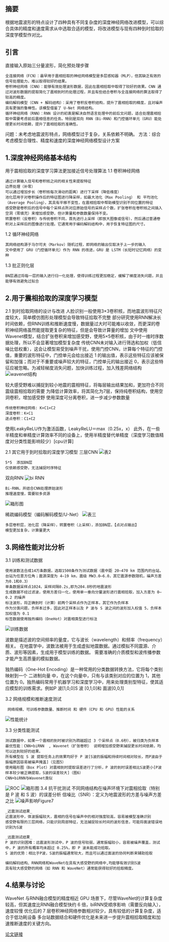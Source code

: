## 摘要
  根据地震波形的特点设计了四种具有不同复杂度的深度神经网络改进模型，可以综合具体的精度和速度需求从中选取合适的模型，将改进模型与现有四种到时拾取的深度学模型作对比。

## 引言
  直接输入原始三分量波形，简化预处理步骤
```
全连接网络（FCN）：最早用于震相拾取的神经网络模型是多层感知器（MLP），但其缺乏有效的信号处理能力，难以取得较好的结果。
卷积神经网络（CNN）：能够有效处理波形数据，因此在震相拾取中取得了较好的效果。CNN 通过对波形数据的提取简化了震相到时的处理过程，并且有些结合卷积与全连接网络的算法取得了较高的精度。
编码解码模型（CNN + 解码结构）：采用了卷积反卷积结构，提升了震相拾取的精度，且对噪声具有更强的鲁棒性。该模型借鉴了 U-Net 网络结构。
循环神经网络（RNN）：RNN 设计的初衷是解决自然语言处理中的前后文问题，适合处理震相拾取中需要考虑前后震相信息的任务。特别是双向 RNN（Bi-RNN）和门控循环单元（GRU）能处理更长时间依赖，提升了震相拾取的准确性。
```
问题：未考虑地震波形特点，网络模型过于复杂，关系依赖不明确。
方法：综合考虑模型合理性、精度和速度的深度神经网络模型设计方案

## 1.深度神经网络基本结构
  用于震相拾取的深度学习算法更加接近信号处理算法
1.1  卷积神经网络
```
通过计算输入信号和卷积核之间的相关性来提取特征
边界处理（补零）
可以通过增加步长（卷积核每次滑动的距离）进行下采样（降低维度）
池化层用于对卷积操作后的特征图进行降采样，如最大池化（Max Pooling） 和 平均池化（Average Pooling），其具有平移不变性，在震相拾取中帮助模型识别不同位置的特征
感受野是卷积后的信号中每个采样点所对应原始信号的采样点个数，扩张卷积在卷积核之间插入空洞（零填充）来增加感受野，但计算量和参数数量保持不变。
转置卷积（反卷积）与传统卷积不同，首先进行上采样（即放大图像或信号），然后通过普通卷积对上采样后的图像进行处理。它通常用于编码解码结构中，用于恢复特征图的尺寸。
```
1.2 循环神经网络
```
其网络结构源于马尔可夫（Markov）随机过程，即网络的输出仅取决于上一步的输入
文中使用了 GRU（门控循环单元）作为 RNN 的改进，GRU 是 LSTM（长短时记忆网络）的变种
```
1.3 批正则化层
```
BN层通过将每一层的输入进行归一化处理，使得训练过程更加稳定，缓解了梯度消失问题，并且能够有效避免过拟合
```
## 2.用于震相拾取的深度学习模型
2.1 到时拾取网络的设计与改进
  人脸识别一般使用3×3卷积核，而地震波形特征尺度较大，简单模仿图形处理模型会导致特征拾取不完整
  部分研究使用RNN解决长时间依赖，但RNN训练和推断速度慢，数据量过大时可能难以收敛，而更深的卷积神经网络虽然能提取更复杂的特征，但是会导致计算量的增加
   文中使用Wavenet模型，结合扩张卷积来增加感受野，使用5×5卷积核，由于时一维时序数据处理，所以不会显著增加模型复杂度
  传统CNN未对输入进行筛选和加权（低信噪比低权重），这会让模型易受到噪声干扰，使用门控CNN，计算每个特征的门控值，重要的波形特征中，门控单元会给出接近 1 的输出值，表示这些特征应该被保留和加强；而对于不重要或噪声较大的特征，门控单元的输出接近 0，表示这些特征应被忽略。为减轻梯度消失问题，加快训练过程，加入残差网络结构  
![wavenet结构](https://github.com/user-attachments/assets/8970c417-4ba2-4291-8af0-59b855af61a6)

较大感受野难以捕捉到较小地震的震相特征，将每层输出结果加和，更加符合不同震级震相拾取的需要
为降低计算效率，将其简化为7层，保持纯卷积结构，使用空洞卷积，增加感受野
使用深度可分离卷积，进一步减少参数数量
```
传统卷积神经网络: K×C1×C2
深度卷积：K×C1
逐点卷积：C1×C2
```
使用LeakyReLU作为激活函数，LeakyReLU＝max（0.25x，x）
此外，在一些半精度和单精度计算效率不同的设备上，使用半精度替代单精度（深度学习数值精度对分类性能影响较少）[cpu计算]

2.1 其它用于到时拾取的深度学习模型
  三层CNN
![表2](https://github.com/user-attachments/assets/e001c45a-7f38-41be-b409-e32b6d4c0a97)
```
5*5  添加BN层
仅依赖感受野，无法捕捉时序特征
```
双向RNN
![bi RNN](https://github.com/user-attachments/assets/ab286080-584c-4a2f-bad7-be8d8c0ac6fe)

```
Bi-RNN，并结合CNN处理原始波形
推理速度慢，需要较多资源
```
![箱形图](https://github.com/user-attachments/assets/9869a044-1f9b-4ca4-870b-6b6fc64ead49)

稀疏编码模型（编码解码模型/U-Net）
![表三](https://github.com/user-attachments/assets/303cb0a4-4477-45b3-b60d-9296adf442f7)

```
多层卷积层，池化层（降采样），转置卷积（上采样），添加BN层，【点对点输出】
模型更加复杂，计算量更大
```
## 3.网络性能对比分析
3.1 训练和测试数据
```
使用波数法合成14万条数据，选取1500条作为测试数据（震中距 20—470 km 范围内的台站，台站为任意方位角；震源深度为 4—19 km，震级 MW3.0—6.0，其它震源参数随机，噪声方差为0.1和0.3）
单条数据采样点1024，采样间隔0.2s,即为204.8秒的地震波形
生成数据不经过滤波，使用方差归一化，使用单一垂向分量波形进行震相拾取，加入方差为 0—0.2 的噪声
标注波形，将正确到时（计算）前两个采样点作为正样本，其它作为负样本
作为分类问题，负样本过多，因此对正样本以及 P 波与 S 波之间的波形加入权值 5，负样本加权值为 0.1
标签数据使用独热编码（OneHot）对震相类型进行标注
```
![训练数据](https://github.com/user-attachments/assets/2a163126-1125-489e-83f1-eebc8f35b644)

波数是描述波的空间频率的量度，它与波长（wavelength）和频率（frequency）相关。
在地震学中，波数法被用于生成虚拟地震数据。通过模拟不同震源、介质、波形等因素，生成用于模型训练的数据。
需要准确的介质模型和波传播参数才能产生高质量的模拟数据。

独热编码（One-Hot Encoding）是一种常用的分类数据转换方法，它将每个类别映射到一个 二进制向量 中，在这个向量中，只有与该类别对应的位置为 1，其他位置为 0。独热编码常用于机器学习和深度学习中，用来处理类别型特征，使其适应模型的训练需求。例如P 波[1,0,0]S 波 [0,1,0]和 面波[0,0,1]

3.2 网络规模和推断速度测试
```
 网络规模、可训练参数数量、推断时间 和 硬件（CPU 和 GPU）性能的关系
```
![性能统计](https://github.com/user-attachments/assets/12c9e443-0caa-4b3c-aceb-d96a162e4805)

3.3 分类性能测试
```
测试数据中，如果一个震相的到时被识别为跨越超过 3 个采样点（0.6秒），被归类为负样本
最优性能：CNN+biRNN  , Wavenet（扩张卷积） 说明增加感受野来捕捉更长时间依赖，均可以达到较好的结果。
所有模型在 S 波 提取任务上的效果均好于 P 波[S波的振幅和持续时间相对较长，而P波由于振幅原因容易被噪声掩盖]（见图5）
使用箱形图（Box Plot）对震相到时提取误差进行了分析，P 波的到时误差相比S波更小[P波样本较少被正确提取，S波的误差较大]（图6）
CNN+biRNN与Wavenet类似
```
![ROC](https://github.com/user-attachments/assets/48bc2bc3-1a2a-4f32-ab75-4cb225e2a76e)
![箱形图](https://github.com/user-attachments/assets/9d16f424-74c5-455a-84b5-b75fe0843049)
3.4 抗干扰测试
不同网络结构在噪声环境下对震相拾取（特别是 P 波 和 S 波）的误差分析
信噪比（SNR）：定义为地震波形的方差与噪声方差之比
![噪声影响Figure7](https://github.com/user-attachments/assets/e8c682b0-d998-4f7a-ba68-600b3a710b87)
```
_近震测试结果_
近震波形中，体波振幅较大，震相的信号在噪声中的相对强度较高，容易被模型准确识别
感受野有限的三层网络，只能识别局部特征，无法捕捉较长时间的波形信息，可能将面波错误地识别为S波
```
```
_远震测试结果_
P 波的识别困难：远震波形测试中，P 波的信号较弱，通常振幅较小，容易被噪声覆盖，测试中，P 波的所有概率均未超过 0.25%，即 P 波未能成功拾取。
S 波的优势：相比于P波，S波的振幅通常较大，而且可以通过面波的协同判断来辅助拾取
```
```
编码解码结构、RNN网络和WaveNet在具有大感受野的网络中,均能够有效识别S波
具有较大感受野的网络（如 RNN 和 WaveNet）通常能获得较好的拾取精度。
```
## 4.结果与讨论
WaveNet 与RNN融合模型的精度相近
GPU 场景下，尽管WaveNet的计算复杂度较高，但其速度比RNN融合模型快约 6 倍，biRNN受顺序影响（需要反向输入），速度较慢
优化后的 7 层卷积神经网络参数相对较少，具有较低的计算复杂度，适合于低功耗设备
多台站数据结合和硬件优化是未来进一步提升震相拾取精度和加速推断速度的关键方向。

 [论文链接](https://www.dzxb.org/article/doi/10.11939/jass.20190154)